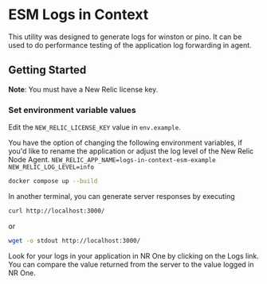 # ESM Logs in Context
This utility was designed to generate logs for winston or pino.  It can be used to do performance testing of the application log forwarding in agent.

## Getting Started

**Note**: You must have a New Relic license key.

### Set environment variable values

Edit the `NEW_RELIC_LICENSE_KEY` value in `env.example`.

You have the option of changing the following environment variables, if you'd like to rename the application or adjust the log level of the New Relic Node Agent. 
`NEW_RELIC_APP_NAME=logs-in-context-esm-example` 
`NEW_RELIC_LOG_LEVEL=info` 

```sh
docker compose up --build
```

In another terminal, you can generate server responses by executing

```sh
curl http://localhost:3000/ 
```
or 
```sh
wget -o stdout http://localhost:3000/ 
```
Look for your logs in your application in NR One by clicking on the Logs link. You can compare the value returned from the server to the value logged in NR One.
